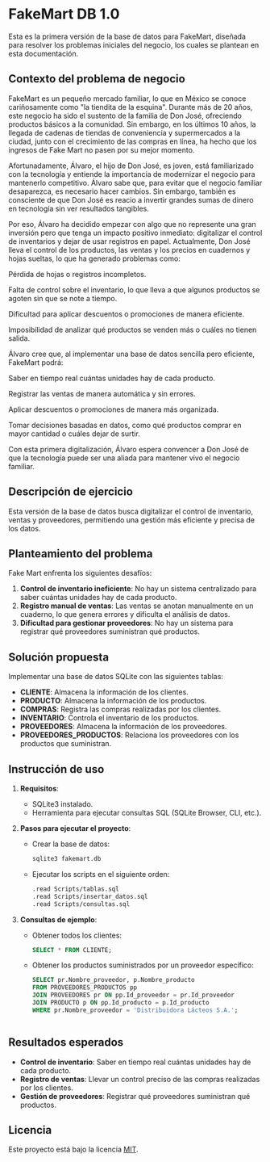 # FakeMart DB 1.0

Esta es la primera versión de la base de datos para FakeMart, diseñada para resolver los problemas iniciales del negocio, los cuales se plantean en esta documentación.

## Contexto del problema de negocio

FakeMart es un pequeño mercado familiar, lo que en México se conoce cariñosamente como "la tiendita de la esquina". Durante más de 20 años, este negocio ha sido el sustento de la familia de Don José, ofreciendo productos básicos a la comunidad. Sin embargo, en los últimos 10 años, la llegada de cadenas de tiendas de conveniencia y supermercados a la ciudad, junto con el crecimiento de las compras en línea, ha hecho que los ingresos de Fake Mart no pasen por su mejor momento.

Afortunadamente, Álvaro, el hijo de Don José, es joven, está familiarizado con la tecnología y entiende la importancia de modernizar el negocio para mantenerlo competitivo. Álvaro sabe que, para evitar que el negocio familiar desaparezca, es necesario hacer cambios. Sin embargo, también es consciente de que Don José es reacio a invertir grandes sumas de dinero en tecnología sin ver resultados tangibles.

Por eso, Álvaro ha decidido empezar con algo que no represente una gran inversión pero que tenga un impacto positivo inmediato: digitalizar el control de inventarios y dejar de usar registros en papel. Actualmente, Don José lleva el control de los productos, las ventas y los precios en cuadernos y hojas sueltas, lo que ha generado problemas como:

Pérdida de hojas o registros incompletos.

Falta de control sobre el inventario, lo que lleva a que algunos productos se agoten sin que se note a tiempo.

Dificultad para aplicar descuentos o promociones de manera eficiente.

Imposibilidad de analizar qué productos se venden más o cuáles no tienen salida.

Álvaro cree que, al implementar una base de datos sencilla pero eficiente, FakeMart podrá:

Saber en tiempo real cuántas unidades hay de cada producto.

Registrar las ventas de manera automática y sin errores.

Aplicar descuentos o promociones de manera más organizada.

Tomar decisiones basadas en datos, como qué productos comprar en mayor cantidad o cuáles dejar de surtir.

Con esta primera digitalización, Álvaro espera convencer a Don José de que la tecnología puede ser una aliada para mantener vivo el negocio familiar.

## Descripción de ejercicio

Esta versión de la base de datos busca digitalizar el control de inventario, ventas y proveedores, permitiendo una gestión más eficiente y precisa de los datos.

## Planteamiento del problema

Fake Mart enfrenta los siguientes desafíos:

1. **Control de inventario ineficiente**: No hay un sistema centralizado para saber cuántas unidades hay de cada producto.
2. **Registro manual de ventas**: Las ventas se anotan manualmente en un cuaderno, lo que genera errores y dificulta el análisis de datos.
3. **Dificultad para gestionar proveedores**: No hay un sistema para registrar qué proveedores suministran qué productos.

## Solución propuesta

Implementar una base de datos SQLite con las siguientes tablas:
- **CLIENTE**: Almacena la información de los clientes.
- **PRODUCTO**: Almacena la información de los productos.
- **COMPRAS**: Registra las compras realizadas por los clientes.
- **INVENTARIO**: Controla el inventario de los productos.
- **PROVEEDORES**: Almacena la información de los proveedores.
- **PROVEEDORES_PRODUCTOS**: Relaciona los proveedores con los productos que suministran.

## Instrucción de uso

1. **Requisitos**:
   - SQLite3 instalado.
   - Herramienta para ejecutar consultas SQL (SQLite Browser, CLI, etc.).

2. **Pasos para ejecutar el proyecto**:
   - Crear la base de datos:
     ```bash
     sqlite3 fakemart.db
     ```
   - Ejecutar los scripts en el siguiente orden:
     ```bash
     .read Scripts/tablas.sql
     .read Scripts/insertar_datos.sql
     .read Scripts/consultas.sql
     ```

3. **Consultas de ejemplo**:
   - Obtener todos los clientes:
     ```sql
     SELECT * FROM CLIENTE;
     ```
   - Obtener los productos suministrados por un proveedor específico:
     ```sql
     SELECT pr.Nombre_proveedor, p.Nombre_producto
     FROM PROVEEDORES_PRODUCTOS pp
     JOIN PROVEEDORES pr ON pp.Id_proveedor = pr.Id_proveedor
     JOIN PRODUCTO p ON pp.Id_producto = p.Id_producto
     WHERE pr.Nombre_proveedor = 'Distribuidora Lácteos S.A.';
    ``` 

## Resultados esperados

- **Control de inventario**: Saber en tiempo real cuántas unidades hay de cada producto.
- **Registro de ventas**: Llevar un control preciso de las compras realizadas por los clientes.
- **Gestión de proveedores**: Registrar qué proveedores suministran qué productos.

## Licencia 

Este proyecto está bajo la licencia [MIT](../../LICENSE).